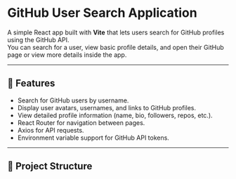 # GitHub User Search Application

A simple React app built with **Vite** that lets users search for GitHub profiles using the GitHub API.  
You can search for a user, view basic profile details, and open their GitHub page or view more details inside the app.

---

## 🚀 Features

- Search for GitHub users by username.
- Display user avatars, usernames, and links to GitHub profiles.
- View detailed profile information (name, bio, followers, repos, etc.).
- React Router for navigation between pages.
- Axios for API requests.
- Environment variable support for GitHub API tokens.

---

## 📂 Project Structure
